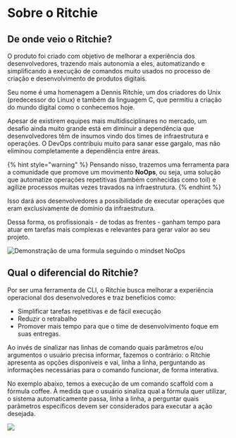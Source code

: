 # Sobre o Ritchie

## De onde veio o Ritchie?

O produto foi criado com objetivo de melhorar a experiência dos desenvolvedores, trazendo mais autonomia a eles, automatizando e simplificando a execução de comandos muito usados no processo de criação e desenvolvimento de produtos digitais. 

Seu nome é uma homenagem a Dennis Ritchie, um dos criadores do Unix \(predecessor do Linux\) e também da linguagem C, que permitiu a criação do mundo digital como o conhecemos hoje.  
  
Apesar de existirem equipes mais multidisciplinares no mercado, um desafio ainda muito grande está em diminuir a dependência que desenvolvedores têm de insumos vindo dos times de infraestrutura e operações. O DevOps contribuiu muito para sanar esse gargalo, mas não eliminou completamente a dependência entre áreas. 

{% hint style="warning" %}
Pensando nisso, trazemos uma ferramenta para a comunidade que promove um movimento **NoOps**, ou seja, uma solução que automatize operações repetitivas \(também conhecidas como toil\) e agilize processos muitas vezes travados na infraestrutura. 
{% endhint %}

Isso dará aos desenvolvedores a possibilidade de executar operações que eram exclusivamente de domínio da infraestrutura.

Dessa forma, os profissionais - de todas as frentes - ganham tempo para atuar em tarefas mais complexas e relevantes para gerar valor ao seu projeto.

![Demonstra&#xE7;&#xE3;o de uma  formula seguindo o mindset NoOps](.gitbook/assets/rit-demo-deploy-project%20%281%29.gif)

## Qual o diferencial do Ritchie?

Por ser uma ferramenta de CLI, o Ritchie busca melhorar a experiência operacional dos desenvolvedores e traz benefícios como:

* Simplificar tarefas repetitivas e de fácil execução
* Reduzir o retrabalho 
* Promover mais tempo para que o time de desenvolvimento foque em suas entregas.

Ao invés de sinalizar nas linhas de comando quais parâmetros e/ou argumentos o usuário precisa informar, fazemos o contrário: o Ritchie apresenta as opções disponíveis e vai, linha a linha, perguntando as informações necessárias para o comando funcionar, de forma interativa.

No exemplo abaixo, temos a execução de um comando scaffold com a fórmula coffee. À medida que o usuário sinaliza qual a fórmula quer utilizar, o sistema automaticamente passa, linha a linha, a perguntar quais parâmetros específicos devem ser considerados para executar a ação desejada.  


![](https://lh3.googleusercontent.com/joDVqE3Km8ePNO0j7vNvfwvZVHJ8mqq9l4x4Webot9pGDdjyoo6BTp7hr39PEb9EBLC43RhsDkIs_7GmxU_YT2KmSCkhOtmJWxtSA6uGEz0a-7Ar4Bfi5zvHkgy2zaMyRkHNle8w)

